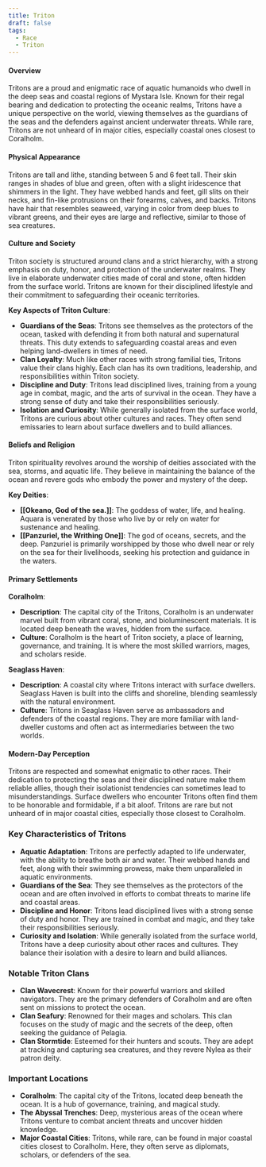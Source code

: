 ```yaml
---
title: Triton
draft: false
tags:
  - Race
  - Triton
---
```


#### Overview

Tritons are a proud and enigmatic race of aquatic humanoids who dwell in the deep seas and coastal regions of Mystara Isle. Known for their regal bearing and dedication to protecting the oceanic realms, Tritons have a unique perspective on the world, viewing themselves as the guardians of the seas and the defenders against ancient underwater threats. While rare, Tritons are not unheard of in major cities, especially coastal ones closest to Coralholm.

#### Physical Appearance

Tritons are tall and lithe, standing between 5 and 6 feet tall. Their skin ranges in shades of blue and green, often with a slight iridescence that shimmers in the light. They have webbed hands and feet, gill slits on their necks, and fin-like protrusions on their forearms, calves, and backs. Tritons have hair that resembles seaweed, varying in color from deep blues to vibrant greens, and their eyes are large and reflective, similar to those of sea creatures.

#### Culture and Society

Triton society is structured around clans and a strict hierarchy, with a strong emphasis on duty, honor, and protection of the underwater realms. They live in elaborate underwater cities made of coral and stone, often hidden from the surface world. Tritons are known for their disciplined lifestyle and their commitment to safeguarding their oceanic territories.

**Key Aspects of Triton Culture**:

- **Guardians of the Seas**: Tritons see themselves as the protectors of the ocean, tasked with defending it from both natural and supernatural threats. This duty extends to safeguarding coastal areas and even helping land-dwellers in times of need.
- **Clan Loyalty**: Much like other races with strong familial ties, Tritons value their clans highly. Each clan has its own traditions, leadership, and responsibilities within Triton society.
- **Discipline and Duty**: Tritons lead disciplined lives, training from a young age in combat, magic, and the arts of survival in the ocean. They have a strong sense of duty and take their responsibilities seriously.
- **Isolation and Curiosity**: While generally isolated from the surface world, Tritons are curious about other cultures and races. They often send emissaries to learn about surface dwellers and to build alliances.

#### Beliefs and Religion

Triton spirituality revolves around the worship of deities associated with the sea, storms, and aquatic life. They believe in maintaining the balance of the ocean and revere gods who embody the power and mystery of the deep.

**Key Deities**:

- **[[Okeano, God of the sea.]]**: The goddess of water, life, and healing. Aquara is venerated by those who live by or rely on water for sustenance and healing.
- **[[Panzuriel, the Writhing One]]**: The god of oceans, secrets, and the deep. Panzuriel is primarily worshipped by those who dwell near or rely on the sea for their livelihoods, seeking his protection and guidance in the waters.

#### Primary Settlements

**Coralholm**:

- **Description**: The capital city of the Tritons, Coralholm is an underwater marvel built from vibrant coral, stone, and bioluminescent materials. It is located deep beneath the waves, hidden from the surface.
- **Culture**: Coralholm is the heart of Triton society, a place of learning, governance, and training. It is where the most skilled warriors, mages, and scholars reside.

**Seaglass Haven**:

- **Description**: A coastal city where Tritons interact with surface dwellers. Seaglass Haven is built into the cliffs and shoreline, blending seamlessly with the natural environment.
- **Culture**: Tritons in Seaglass Haven serve as ambassadors and defenders of the coastal regions. They are more familiar with land-dweller customs and often act as intermediaries between the two worlds.

#### Modern-Day Perception

Tritons are respected and somewhat enigmatic to other races. Their dedication to protecting the seas and their disciplined nature make them reliable allies, though their isolationist tendencies can sometimes lead to misunderstandings. Surface dwellers who encounter Tritons often find them to be honorable and formidable, if a bit aloof. Tritons are rare but not unheard of in major coastal cities, especially those closest to Coralholm.

### Key Characteristics of Tritons

- **Aquatic Adaptation**: Tritons are perfectly adapted to life underwater, with the ability to breathe both air and water. Their webbed hands and feet, along with their swimming prowess, make them unparalleled in aquatic environments.
- **Guardians of the Sea**: They see themselves as the protectors of the ocean and are often involved in efforts to combat threats to marine life and coastal areas.
- **Discipline and Honor**: Tritons lead disciplined lives with a strong sense of duty and honor. They are trained in combat and magic, and they take their responsibilities seriously.
- **Curiosity and Isolation**: While generally isolated from the surface world, Tritons have a deep curiosity about other races and cultures. They balance their isolation with a desire to learn and build alliances.

### Notable Triton Clans

- **Clan Wavecrest**: Known for their powerful warriors and skilled navigators. They are the primary defenders of Coralholm and are often sent on missions to protect the ocean.
- **Clan Seafury**: Renowned for their mages and scholars. This clan focuses on the study of magic and the secrets of the deep, often seeking the guidance of Pelagia.
- **Clan Stormtide**: Esteemed for their hunters and scouts. They are adept at tracking and capturing sea creatures, and they revere Nylea as their patron deity.

### Important Locations

- **Coralholm**: The capital city of the Tritons, located deep beneath the ocean. It is a hub of governance, training, and magical study.
- **The Abyssal Trenches**: Deep, mysterious areas of the ocean where Tritons venture to combat ancient threats and uncover hidden knowledge.
- **Major Coastal Cities**: Tritons, while rare, can be found in major coastal cities closest to Coralholm. Here, they often serve as diplomats, scholars, or defenders of the sea.

